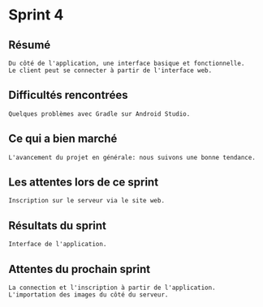 # Sprint 4

## Résumé

	Du côté de l'application, une interface basique et fonctionnelle.
	Le client peut se connecter à partir de l'interface web.

## Difficultés rencontrées

	Quelques problèmes avec Gradle sur Android Studio.

## Ce qui a bien marché

	L'avancement du projet en générale: nous suivons une bonne tendance.

## Les attentes lors de ce sprint

	Inscription sur le serveur via le site web.
	
## Résultats du sprint

	Interface de l'application.

## Attentes du prochain sprint

	La connection et l'inscription à partir de l'application. L'importation des images du côté du serveur.
